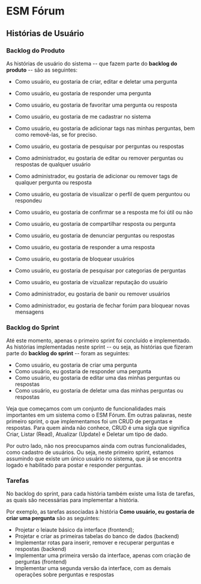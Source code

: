 # ESM Fórum

## Histórias de Usuário

### Backlog do Produto

As histórias de usuário do sistema -- que fazem parte do **backlog do produto** -- são as seguintes:

* Como usuário, eu gostaria de criar, editar e deletar uma pergunta
* Como usuário, eu gostaria de responder uma pergunta
* Como usuário, eu gostaria de favoritar uma pergunta ou resposta
* Como usuário, eu gostaria de me cadastrar no sistema
* Como usuário, eu gostaria de adicionar tags nas minhas perguntas, bem como removê-las, se for preciso.
* Como usuário, eu gostaria de pesquisar por perguntas ou respostas
* Como administrador, eu gostaria de editar ou remover perguntas ou respostas de qualquer usuário
* Como administrador, eu gostaria de adicionar ou remover tags de qualquer pergunta ou resposta

* Como usuário, eu gostaria de visualizar o perfil de quem perguntou ou respondeu
* Como usuário, eu gostaria de confirmar se a resposta me foi útil ou não
* Como usuário, eu gostaria de compartilhar resposta ou pergunta
* Como usuário, eu gostaria de denunciar perguntas ou respostas
* Como usuário, eu gostaria de responder a uma resposta
* Como usuário, eu gostaria de bloquear usuários
* Como usuário, eu gostaria de pesquisar por categorias de perguntas
* Como usuário, eu gostaria de vizualizar reputação do usuário
* Como administrador, eu gostaria de banir ou remover usuários
* Como administrador, eu gostaria de fechar forúm para bloquear novas mensagens


### Backlog do Sprint

Até este momento, apenas o primeiro sprint foi concluído e implementado. As histórias implementadas neste sprint -- ou seja, as histórias que fizeram parte do **backlog do sprint** -- foram as seguintes:

* Como usuário, eu gostaria de criar uma pergunta
* Como usuário, eu gostaria de responder uma pergunta
* Como usuário, eu gostaria de editar uma das minhas perguntas ou respostas
* Como usuário, eu gostaria de deletar uma das minhas perguntas ou respostas

Veja que começamos com um conjunto de funcionalidades mais importantes em um sistema como o ESM Fórum. Em outras palavras, neste primeiro sprint, o que implementamos foi um CRUD de perguntas e respostas. Para quem ainda não conhece, CRUD é uma sigla que significa Criar, Listar (Read), Atualizar (Update) e Deletar um tipo de dado. 

Por outro lado, não nos preocupamos ainda com outras funcionalidades, como cadastro de usuários. Ou seja, neste primeiro sprint, estamos assumindo que existe um único usuário no sistema, que já se encontra logado e habilitado para postar e responder perguntas. 

### Tarefas

No backlog do sprint, para cada história também existe uma lista de tarefas, as quais são necessárias para implementar a história. 

Por exemplo, as tarefas associadas à história **Como usuário, eu gostaria de criar uma pergunta** são as seguintes:

* Projetar o leiaute básico da interface (frontend);
* Projetar e criar as primeiras tabelas do banco de dados (backend)
* Implementar rotas para inserir, remover e recuperar perguntas e respostas (backend)
* Implementar uma primeira versão da interface, apenas com criação de perguntas (frontend)
* Implementar uma segunda versão da interface, com as demais operações sobre perguntas e respostas

